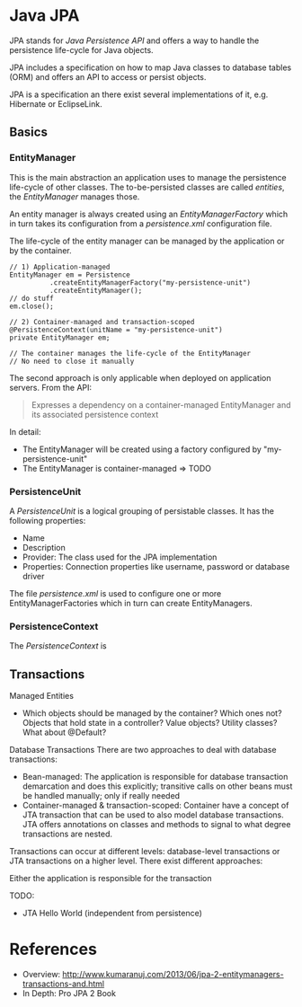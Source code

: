 # Java JPA

JPA stands for *Java Persistence API* and offers a way to handle the persistence life-cycle for Java objects. 
 
JPA includes a specification on how to map Java classes to database tables (ORM) and offers an API to access or persist objects. 

JPA is a specification an there exist several implementations of it, e.g. Hibernate or EclipseLink.

## Basics

### EntityManager
This is the main abstraction an application uses to manage the persistence life-cycle of other classes. The to-be-persisted classes are called *entities*, the *EntityManager* manages those. 
 
An entity manager is always created using an *EntityManagerFactory* which in turn takes its configuration from a *persistence.xml* configuration file.

The life-cycle of the entity manager can be managed by the application or by the container.

```
// 1) Application-managed
EntityManager em = Persistence
	      .createEntityManagerFactory("my-persistence-unit")
	      .createEntityManager();
// do stuff
em.close();
```

```
// 2) Container-managed and transaction-scoped
@PersistenceContext(unitName = "my-persistence-unit")
private EntityManager em;

// The container manages the life-cycle of the EntityManager
// No need to close it manually
```

The second approach is only applicable when deployed on application servers. From the API: 

> Expresses a dependency on a container-managed EntityManager and its associated persistence context
 
In detail:
- The EntityManager will be created using a factory configured by "my-persistence-unit"
- The EntityManager is container-managed => TODO

### PersistenceUnit
A *PersistenceUnit* is a logical grouping of persistable classes. It has the following properties:
* Name
* Description
* Provider: The class used for the JPA implementation
* Properties: Connection properties like username, password or database driver

The file *persistence.xml* is used to configure one or more EntityManagerFactories which in turn can create EntityManagers.

### PersistenceContext
The *PersistenceContext* is


## Transactions
Managed Entities
- Which objects should be managed by the container? Which ones not? Objects that hold state in a controller? Value objects? Utility classes? What about @Default?

Database Transactions
There are two approaches to deal with database transactions:
* Bean-managed: The application is responsible for database transaction demarcation and does this explicitly; transitive calls on other beans must be handled manually; only if really needed
* Container-managed & transaction-scoped: Container have a concept of JTA transaction that can be used to also model database transactions. JTA offers annotations on classes and methods to signal to what degree transactions are nested.

Transactions can occur at different levels: database-level transactions or JTA transactions on a higher level. There exist different approaches:

Either the application is responsible for the transaction

TODO:
- JTA Hello World (independent from persistence)

# References
- Overview: http://www.kumaranuj.com/2013/06/jpa-2-entitymanagers-transactions-and.html
- In Depth: Pro JPA 2 Book

